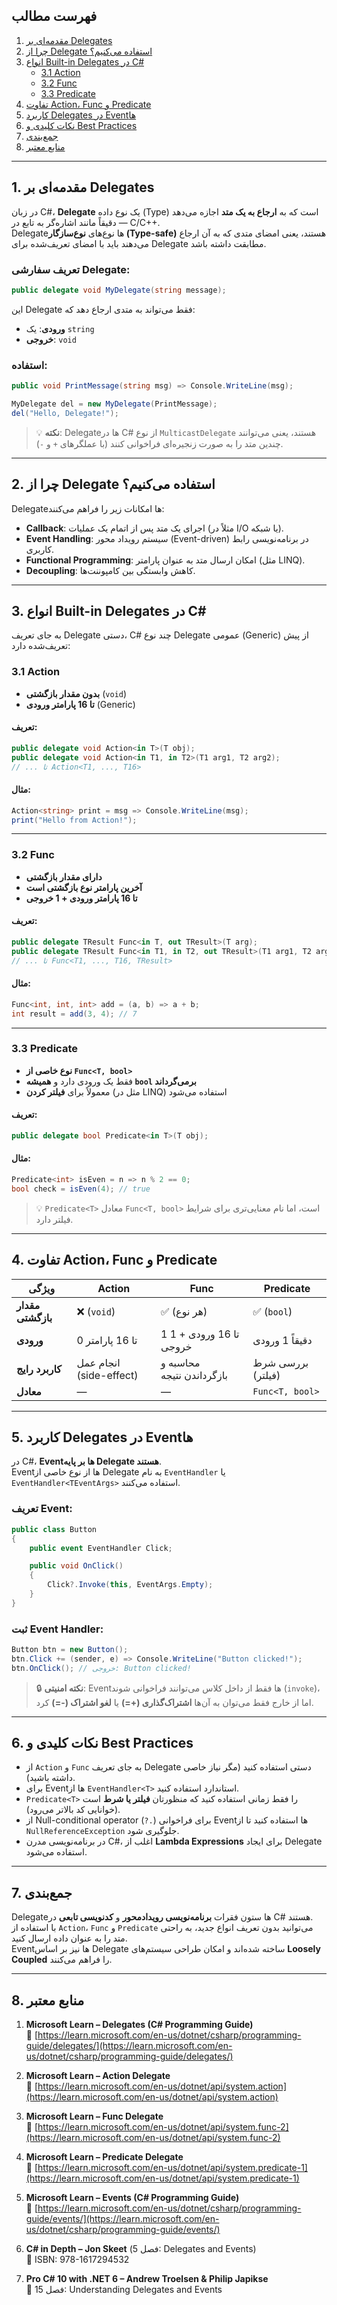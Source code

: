 ﻿

## فهرست مطالب

1. [مقدمه‌ای بر Delegates](#1-مقدمه‌ای-بر-delegates)  
2. [چرا از Delegate استفاده می‌کنیم؟](#2-%DA%86%D8%B1%D8%A7-%D8%A7%D8%B2-delegate-%D8%A7%D8%B3%D8%AA%D9%81%D8%A7%D8%AF%D9%87-%D9%85%DB%8C%E2%80%8C%DA%A9%D9%86%DB%8C%D9%85)  
3. [انواع Built-in Delegates در C#](#3-انواع-built-in-delegates-در-c)  
   - [3.1 Action](#31-action)  
   - [3.2 Func](#32-func)  
   - [3.3 Predicate](#33-predicate)  
4. [تفاوت Action، Func و Predicate](#4-تفاوت-action-func-و-predicate)  
5. [کاربرد Delegates در Eventها](#5-کاربرد-delegates-در-eventها)  
6. [نکات کلیدی و Best Practices](#6-نکات-کلیدی-و-best-practices)  
7. [جمع‌بندی](#7-جمعبندی)  
8. [منابع معتبر](#8-منابع-معتبر)

---

## 1. مقدمه‌ای بر Delegates

در زبان C#، **Delegate** یک نوع داده (Type) است که به **ارجاع به یک متد** اجازه می‌دهد — دقیقاً مانند اشاره‌گر به تابع در C/C++.  
Delegate‌ها نوع‌های **نوع‌سازگار (Type-safe)** هستند، یعنی امضای متدی که به آن ارجاع می‌دهند باید با امضای تعریف‌شده برای Delegate مطابقت داشته باشد.

### تعریف سفارشی Delegate:

```csharp
public delegate void MyDelegate(string message);
```

این Delegate فقط می‌تواند به متدی ارجاع دهد که:
- **ورودی**: یک `string`
- **خروجی**: `void`

### استفاده:

```csharp
public void PrintMessage(string msg) => Console.WriteLine(msg);

MyDelegate del = new MyDelegate(PrintMessage);
del("Hello, Delegate!");
```

> 💡 **نکته**: Delegate‌ها در C# از نوع `MulticastDelegate` هستند، یعنی می‌توانند چندین متد را به صورت زنجیره‌ای فراخوانی کنند (با عملگرهای `+` و `-`).

---

## 2. چرا از Delegate استفاده می‌کنیم؟

Delegate‌ها امکانات زیر را فراهم می‌کنند:

- **Callback**: اجرای یک متد پس از اتمام یک عملیات (مثلاً در I/O یا شبکه).
- **Event Handling**: سیستم رویداد محور (Event-driven) در برنامه‌نویسی رابط کاربری.
- **Functional Programming**: امکان ارسال متد به عنوان پارامتر (مثل LINQ).
- **Decoupling**: کاهش وابستگی بین کامپوننت‌ها.

---

## 3. انواع Built-in Delegates در C#

به جای تعریف Delegate دستی، C# چند نوع Delegate عمومی (Generic) از پیش تعریف‌شده دارد:

### 3.1 Action

- **بدون مقدار بازگشتی** (`void`)
- **تا 16 پارامتر ورودی** (Generic)

#### تعریف:

```csharp
public delegate void Action<in T>(T obj);
public delegate void Action<in T1, in T2>(T1 arg1, T2 arg2);
// ... تا Action<T1, ..., T16>
```

#### مثال:

```csharp
Action<string> print = msg => Console.WriteLine(msg);
print("Hello from Action!");
```

---

### 3.2 Func

- **دارای مقدار بازگشتی**
- **آخرین پارامتر نوع بازگشتی است**
- **تا 16 پارامتر ورودی + 1 خروجی**

#### تعریف:

```csharp
public delegate TResult Func<in T, out TResult>(T arg);
public delegate TResult Func<in T1, in T2, out TResult>(T1 arg1, T2 arg2);
// ... تا Func<T1, ..., T16, TResult>
```

#### مثال:

```csharp
Func<int, int, int> add = (a, b) => a + b;
int result = add(3, 4); // 7
```

---

### 3.3 Predicate

- **نوع خاصی از `Func<T, bool>`**
- فقط یک ورودی دارد و **همیشه `bool` برمی‌گرداند**
- معمولاً برای **فیلتر کردن** (مثل در LINQ) استفاده می‌شود

#### تعریف:

```csharp
public delegate bool Predicate<in T>(T obj);
```

#### مثال:

```csharp
Predicate<int> isEven = n => n % 2 == 0;
bool check = isEven(4); // true
```

> 💡 `Predicate<T>` معادل `Func<T, bool>` است، اما نام معنایی‌تری برای شرایط فیلتر دارد.

---

## 4. تفاوت Action، Func و Predicate

| ویژگی         | Action               | Func                          | Predicate             |
|----------------|----------------------|-------------------------------|------------------------|
| **مقدار بازگشتی** | ❌ (`void`)          | ✅ (هر نوع)                   | ✅ (`bool`)           |
| **ورودی**       | 0 تا 16 پارامتر      | 1 تا 16 ورودی + 1 خروجی       | دقیقاً 1 ورودی        |
| **کاربرد رایج** | انجام عمل (side-effect) | محاسبه و بازگرداندن نتیجه   | بررسی شرط (فیلتر)     |
| **معادل**       | —                    | —                             | `Func<T, bool>`       |

---

## 5. کاربرد Delegates در Eventها

در C#، **Eventها بر پایه Delegate هستند**.  
Eventها از نوع خاصی از Delegate به نام `EventHandler` یا `EventHandler<TEventArgs>` استفاده می‌کنند.

### تعریف Event:

```csharp
public class Button
{
    public event EventHandler Click;

    public void OnClick()
    {
        Click?.Invoke(this, EventArgs.Empty);
    }
}
```

### ثبت Event Handler:

```csharp
Button btn = new Button();
btn.Click += (sender, e) => Console.WriteLine("Button clicked!");
btn.OnClick(); // خروجی: Button clicked!
```

> 🔒 **نکته امنیتی**: Eventها فقط از داخل کلاس می‌توانند فراخوانی شوند (`invoke`)، اما از خارج فقط می‌توان به آن‌ها **اشتراک‌گذاری (+=)** یا **لغو اشتراک (-=)** کرد.

---

## 6. نکات کلیدی و Best Practices

- از `Action` و `Func` به جای تعریف Delegate دستی استفاده کنید (مگر نیاز خاصی داشته باشید).
- برای Eventها از `EventHandler<T>` استاندارد استفاده کنید.
- `Predicate<T>` را فقط زمانی استفاده کنید که منظورتان **فیلتر یا شرط** است (خوانایی کد بالاتر می‌رود).
- از Null-conditional operator (`?.`) برای فراخوانی Eventها استفاده کنید تا از `NullReferenceException` جلوگیری شود.
- در برنامه‌نویسی مدرن C#، اغلب از **Lambda Expressions** برای ایجاد Delegate استفاده می‌شود.

---

## 7. جمع‌بندی

Delegate‌ها ستون فقرات **برنامه‌نویسی رویدادمحور** و **کدنویسی تابعی** در C# هستند.  
با استفاده از `Action`، `Func` و `Predicate` می‌توانید بدون تعریف انواع جدید، به راحتی متد را به عنوان داده ارسال کنید.  
Eventها نیز بر اساس Delegate ساخته شده‌اند و امکان طراحی سیستم‌های **Loosely Coupled** را فراهم می‌کنند.

---

## 8. منابع معتبر

1. **Microsoft Learn – Delegates (C# Programming Guide)**  
   🔗 [https://learn.microsoft.com/en-us/dotnet/csharp/programming-guide/delegates/](https://learn.microsoft.com/en-us/dotnet/csharp/programming-guide/delegates/)

2. **Microsoft Learn – Action Delegate**  
   🔗 [https://learn.microsoft.com/en-us/dotnet/api/system.action](https://learn.microsoft.com/en-us/dotnet/api/system.action)

3. **Microsoft Learn – Func Delegate**  
   🔗 [https://learn.microsoft.com/en-us/dotnet/api/system.func-2](https://learn.microsoft.com/en-us/dotnet/api/system.func-2)

4. **Microsoft Learn – Predicate Delegate**  
   🔗 [https://learn.microsoft.com/en-us/dotnet/api/system.predicate-1](https://learn.microsoft.com/en-us/dotnet/api/system.predicate-1)

5. **Microsoft Learn – Events (C# Programming Guide)**  
   🔗 [https://learn.microsoft.com/en-us/dotnet/csharp/programming-guide/events/](https://learn.microsoft.com/en-us/dotnet/csharp/programming-guide/events/)

6. **C# in Depth – Jon Skeet** (فصل 5: Delegates and Events)  
   📘 ISBN: 978-1617294532

7. **Pro C# 10 with .NET 6 – Andrew Troelsen & Philip Japikse**  
   📘 فصل 15: Understanding Delegates and Events

